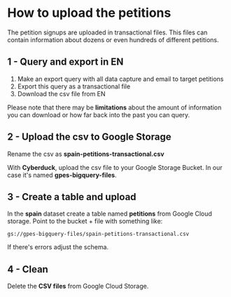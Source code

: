 # How to upload the petitions

The petition signups are uploaded in transactional files. This files can contain information about dozens or even hundreds of different petitions.

## 1 - Query and export in EN

1. Make an export query with all data capture and email to target petitions
2. Export this query as a transactional file
3. Download the csv file from EN

Please note that there may be **limitations** about the amount of information you can download or how far back into the past you can query.

## 2 - Upload the csv to Google Storage

Rename the csv as **spain-petitions-transactional.csv**

With **Cyberduck**, upload the csv file to your Google Storage Bucket. In our case it's named **gpes-bigquery-files**.

## 3 - Create a table and upload

In the **spain** dataset create a table named **petitions** from Google Cloud storage. Point to the bucket + file with something like:

```text
gs://gpes-bigquery-files/spain-petitions-transactional.csv
```

If there's errors adjust the schema.

## 4 - Clean

Delete the **CSV files** from Google Cloud Storage.
